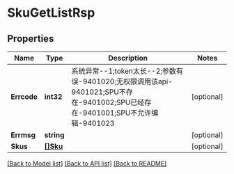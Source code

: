 # SkuGetListRsp

## Properties

Name | Type | Description | Notes
------------ | ------------- | ------------- | -------------
**Errcode** | **int32** | 系统异常--1;token太长--2;参数有误-9401020;无权限调用该api-9401021;SPU不存在-9401002;SPU已经存在-9401001;SPU不允许编辑-9401023 | [optional] 
**Errmsg** | **string** |  | [optional] 
**Skus** | [**[]Sku**](Sku.md) |  | [optional] 

[[Back to Model list]](../README.md#documentation-for-models) [[Back to API list]](../README.md#documentation-for-api-endpoints) [[Back to README]](../README.md)


